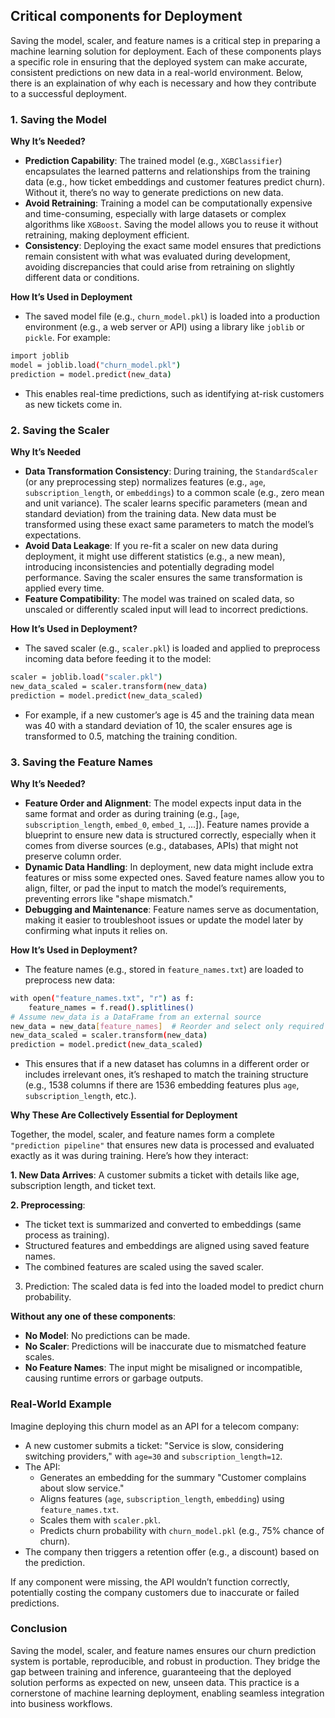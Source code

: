 ## Critical components for Deployment

Saving the model, scaler, and feature names is a critical step in preparing a machine learning solution for deployment. Each of these components plays a specific role in ensuring that the deployed system can make accurate, consistent predictions on new data in a real-world environment. Below, there is an explaination of why each is necessary and how they contribute to a successful deployment.

### 1. Saving the Model
    
**Why It’s Needed?**
- **Prediction Capability**: The trained model (e.g., `XGBClassifier`) encapsulates the learned patterns and relationships from the training data (e.g., how ticket embeddings and customer features predict churn). Without it, there’s no way to generate predictions on new data.
- **Avoid Retraining**: Training a model can be computationally expensive and time-consuming, especially with large datasets or complex algorithms like `XGBoost`. Saving the model allows you to reuse it without retraining, making deployment efficient.
- **Consistency**: Deploying the exact same model ensures that predictions remain consistent with what was evaluated during development, avoiding discrepancies that could arise from retraining on slightly different data or conditions.

**How It’s Used in Deployment**
- The saved model file (e.g., `churn_model.pkl`) is loaded into a production environment (e.g., a web server or API) using a library like `joblib` or `pickle`. For example:

```bash
import joblib
model = joblib.load("churn_model.pkl")
prediction = model.predict(new_data)
```

- This enables real-time predictions, such as identifying at-risk customers as new tickets come in.

### 2. Saving the Scaler
    
**Why It’s Needed**
- **Data Transformation Consistency**: During training, the `StandardScaler` (or any preprocessing step) normalizes features (e.g., `age`, `subscription_length`, or `embeddings`) to a common scale (e.g., zero mean and unit variance). The scaler learns specific parameters (mean and standard deviation) from the training data. New data must be transformed using these exact same parameters to match the model’s expectations.
- **Avoid Data Leakage**: If you re-fit a scaler on new data during deployment, it might use different statistics (e.g., a new mean), introducing inconsistencies and potentially degrading model performance. Saving the scaler ensures the same transformation is applied every time.
- **Feature Compatibility**: The model was trained on scaled data, so unscaled or differently scaled input will lead to incorrect predictions.

**How It’s Used in Deployment?**
- The saved scaler (e.g., `scaler.pkl`) is loaded and applied to preprocess incoming data before feeding it to the model:

```bash
scaler = joblib.load("scaler.pkl")
new_data_scaled = scaler.transform(new_data)
prediction = model.predict(new_data_scaled)
```

- For example, if a new customer’s age is 45 and the training data mean was 40 with a standard deviation of 10, the scaler ensures age is transformed to 0.5, matching the training condition.

### 3. Saving the Feature Names

**Why It’s Needed?**
- **Feature Order and Alignment**: The model expects input data in the same format and order as during training (e.g., [`age`, `subscription_length`, `embed_0`, `embed_1`, ...]). Feature names provide a blueprint to ensure new data is structured correctly, especially when it comes from diverse sources (e.g., databases, APIs) that might not preserve column order.
- **Dynamic Data Handling**: In deployment, new data might include extra features or miss some expected ones. Saved feature names allow you to align, filter, or pad the input to match the model’s requirements, preventing errors like "shape mismatch."
- **Debugging and Maintenance**: Feature names serve as documentation, making it easier to troubleshoot issues or update the model later by confirming what inputs it relies on.

**How It’s Used in Deployment?**
- The feature names (e.g., stored in `feature_names.txt`) are loaded to preprocess new data:

```bash    
with open("feature_names.txt", "r") as f:
    feature_names = f.read().splitlines()
# Assume new_data is a DataFrame from an external source
new_data = new_data[feature_names]  # Reorder and select only required columns
new_data_scaled = scaler.transform(new_data)
prediction = model.predict(new_data_scaled)
```

- This ensures that if a new dataset has columns in a different order or includes irrelevant ones, it’s reshaped to match the training structure (e.g., 1538 columns if there are 1536 embedding features plus `age`, `subscription_length`, etc.).

**Why These Are Collectively Essential for Deployment**

Together, the model, scaler, and feature names form a complete `"prediction pipeline"` that ensures new data is processed and evaluated exactly as it was during training. Here’s how they interact:

**1. New Data Arrives**: A customer submits a ticket with details like age, subscription length, and ticket text.

**2. Preprocessing**:
- The ticket text is summarized and converted to embeddings (same process as training).
- Structured features and embeddings are aligned using saved feature names.
- The combined features are scaled using the saved scaler.
3. Prediction: The scaled data is fed into the loaded model to predict churn probability.

**Without any one of these components**:
- **No Model**: No predictions can be made.
- **No Scaler**: Predictions will be inaccurate due to mismatched feature scales.
- **No Feature Names**: The input might be misaligned or incompatible, causing runtime errors or garbage outputs.

### Real-World Example

Imagine deploying this churn model as an API for a telecom company:
- A new customer submits a ticket: "Service is slow, considering switching providers," with `age=30` and `subscription_length=12`.
- The API:
    - Generates an embedding for the summary "Customer complains about slow service."
    - Aligns features (`age`, `subscription_length`, `embedding`) using `feature_names.txt`.
    - Scales them with `scaler.pkl`.
    - Predicts churn probability with `churn_model.pkl` (e.g., 75% chance of churn).
- The company then triggers a retention offer (e.g., a discount) based on the prediction.

If any component were missing, the API wouldn’t function correctly, potentially costing the company customers due to inaccurate or failed predictions.

### Conclusion

Saving the model, scaler, and feature names ensures our churn prediction system is portable, reproducible, and robust in production. They bridge the gap between training and inference, guaranteeing that the deployed solution performs as expected on new, unseen data. This practice is a cornerstone of machine learning deployment, enabling seamless integration into business workflows.